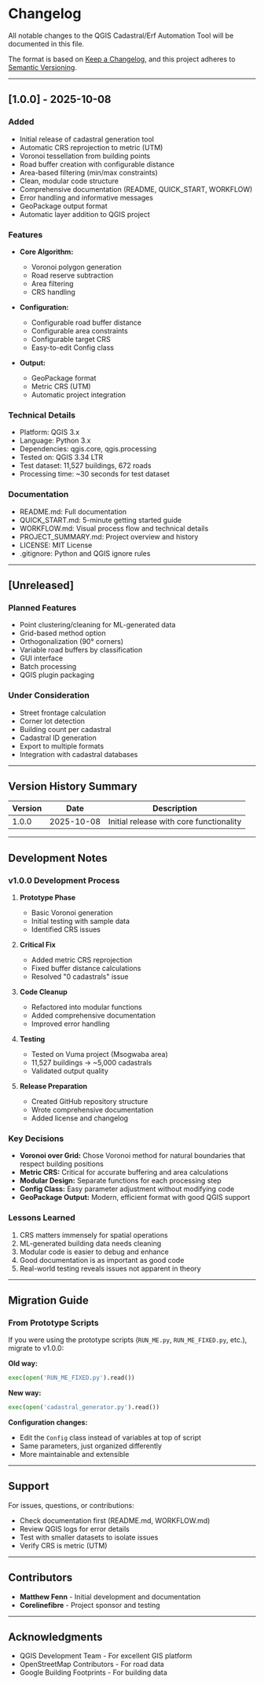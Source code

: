 # Changelog

All notable changes to the QGIS Cadastral/Erf Automation Tool will be documented in this file.

The format is based on [Keep a Changelog](https://keepachangelog.com/en/1.0.0/),
and this project adheres to [Semantic Versioning](https://semver.org/spec/v2.0.0.html).

---

## [1.0.0] - 2025-10-08

### Added
- Initial release of cadastral generation tool
- Automatic CRS reprojection to metric (UTM)
- Voronoi tessellation from building points
- Road buffer creation with configurable distance
- Area-based filtering (min/max constraints)
- Clean, modular code structure
- Comprehensive documentation (README, QUICK_START, WORKFLOW)
- Error handling and informative messages
- GeoPackage output format
- Automatic layer addition to QGIS project

### Features
- **Core Algorithm:**
  - Voronoi polygon generation
  - Road reserve subtraction
  - Area filtering
  - CRS handling

- **Configuration:**
  - Configurable road buffer distance
  - Configurable area constraints
  - Configurable target CRS
  - Easy-to-edit Config class

- **Output:**
  - GeoPackage format
  - Metric CRS (UTM)
  - Automatic project integration

### Technical Details
- Platform: QGIS 3.x
- Language: Python 3.x
- Dependencies: qgis.core, qgis.processing
- Tested on: QGIS 3.34 LTR
- Test dataset: 11,527 buildings, 672 roads
- Processing time: ~30 seconds for test dataset

### Documentation
- README.md: Full documentation
- QUICK_START.md: 5-minute getting started guide
- WORKFLOW.md: Visual process flow and technical details
- PROJECT_SUMMARY.md: Project overview and history
- LICENSE: MIT License
- .gitignore: Python and QGIS ignore rules

---

## [Unreleased]

### Planned Features
- Point clustering/cleaning for ML-generated data
- Grid-based method option
- Orthogonalization (90° corners)
- Variable road buffers by classification
- GUI interface
- Batch processing
- QGIS plugin packaging

### Under Consideration
- Street frontage calculation
- Corner lot detection
- Building count per cadastral
- Cadastral ID generation
- Export to multiple formats
- Integration with cadastral databases

---

## Version History Summary

| Version | Date | Description |
|---------|------|-------------|
| 1.0.0 | 2025-10-08 | Initial release with core functionality |

---

## Development Notes

### v1.0.0 Development Process

1. **Prototype Phase**
   - Basic Voronoi generation
   - Initial testing with sample data
   - Identified CRS issues

2. **Critical Fix**
   - Added metric CRS reprojection
   - Fixed buffer distance calculations
   - Resolved "0 cadastrals" issue

3. **Code Cleanup**
   - Refactored into modular functions
   - Added comprehensive documentation
   - Improved error handling

4. **Testing**
   - Tested on Vuma project (Msogwaba area)
   - 11,527 buildings → ~5,000 cadastrals
   - Validated output quality

5. **Release Preparation**
   - Created GitHub repository structure
   - Wrote comprehensive documentation
   - Added license and changelog

### Key Decisions

- **Voronoi over Grid:** Chose Voronoi method for natural boundaries that respect building positions
- **Metric CRS:** Critical for accurate buffering and area calculations
- **Modular Design:** Separate functions for each processing step
- **Config Class:** Easy parameter adjustment without modifying code
- **GeoPackage Output:** Modern, efficient format with good QGIS support

### Lessons Learned

1. CRS matters immensely for spatial operations
2. ML-generated building data needs cleaning
3. Modular code is easier to debug and enhance
4. Good documentation is as important as good code
5. Real-world testing reveals issues not apparent in theory

---

## Migration Guide

### From Prototype Scripts

If you were using the prototype scripts (`RUN_ME.py`, `RUN_ME_FIXED.py`, etc.), migrate to v1.0.0:

**Old way:**
```python
exec(open('RUN_ME_FIXED.py').read())
```

**New way:**
```python
exec(open('cadastral_generator.py').read())
```

**Configuration changes:**
- Edit the `Config` class instead of variables at top of script
- Same parameters, just organized differently
- More maintainable and extensible

---

## Support

For issues, questions, or contributions:
- Check documentation first (README.md, WORKFLOW.md)
- Review QGIS logs for error details
- Test with smaller datasets to isolate issues
- Verify CRS is metric (UTM)

---

## Contributors

- **Matthew Fenn** - Initial development and documentation
- **Corelinefibre** - Project sponsor and testing

---

## Acknowledgments

- QGIS Development Team - For excellent GIS platform
- OpenStreetMap Contributors - For road data
- Google Building Footprints - For building data
